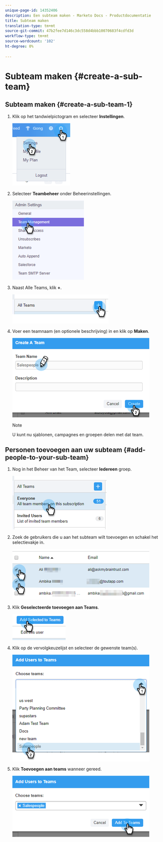 ```yaml
---
unique-page-id: 14352406
description: Een subteam maken - Marketo Docs - Productdocumentatie
title: Subteam maken
translation-type: tm+mt
source-git-commit: 47b2fee7d146c3dc558d4bbb10070683f4cdfd3d
workflow-type: tm+mt
source-wordcount: '102'
ht-degree: 0%

---
```



# Subteam maken {#create-a-sub-team}

## Subteam maken {#create-a-sub-team-1}

1. Klik op het tandwielpictogram en selecteer **Instellingen**.

   ![](assets/one-1.png)

1. Selecteer **Teambeheer** onder Beheerinstellingen.

   ![](assets/two-1.png)

1. Naast Alle Teams, klik **+**.

   ![](assets/three-1.png)

1. Voer een teamnaam (en optionele beschrijving) in en klik op **Maken**.

   ![](assets/four-1.png)

   >[!NOTE]
   >
   >U kunt nu sjablonen, campagnes en groepen delen met dat team.

## Personen toevoegen aan uw subteam {#add-people-to-your-sub-team}

1. Nog in het Beheer van het Team, selecteer **Iedereen** groep.

   ![](assets/five-1.png)

1. Zoek de gebruikers die u aan het subteam wilt toevoegen en schakel het selectievakje in.

   ![](assets/six.png)

1. Klik **Geselecteerde toevoegen aan Teams**.

   ![](assets/seven.png)

1. Klik op de vervolgkeuzelijst en selecteer de gewenste team(s).

   ![](assets/eight.png)

1. Klik **Toevoegen aan teams** wanneer gereed.

   ![](assets/nine.png)

